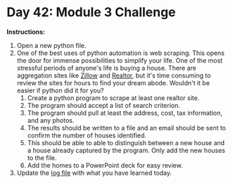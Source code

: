 # Day 42: Module 3 Challenge
**Instructions:** 
1. Open a new python file.
2. One of the best uses of python automation is web scraping. This opens the door for immense possibilities to simplify your life. One of the most stressful periods of anyone's life is buying a house. There are aggregation sites like [Zillow](https://www.zillow.com/) and [Realtor](https://www.realtor.com/), but it's time consuming to review the sites for hours to find your dream abode. Wouldn't it be easier if python did it for you?
    1. Create a python program to scrape at least one realtor site.
    2. The program should accept a list of search criterion.
    3. The program should pull at least the address, cost, tax information, and any photos.
    4. The results should be written to a file and an email should be sent to confirm the number of houses identified.
    5. This should be able to able to distinguish between a new house and a house already captured by the program. Only add the new houses to the file.
    6. Add the homes to a PowerPoint deck for easy review.
3. Update the [log file](../../log.md) with what you have learned today.
